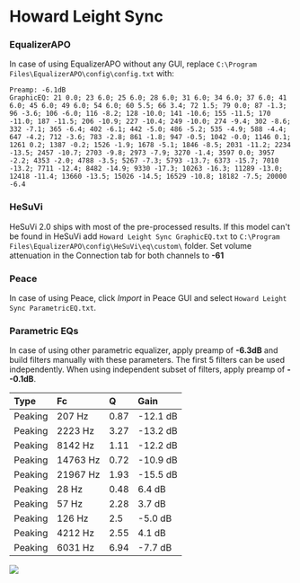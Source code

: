 # Howard Leight Sync

### EqualizerAPO
In case of using EqualizerAPO without any GUI, replace `C:\Program Files\EqualizerAPO\config\config.txt`
with:
```
Preamp: -6.1dB
GraphicEQ: 21 0.0; 23 6.0; 25 6.0; 28 6.0; 31 6.0; 34 6.0; 37 6.0; 41 6.0; 45 6.0; 49 6.0; 54 6.0; 60 5.5; 66 3.4; 72 1.5; 79 0.0; 87 -1.3; 96 -3.6; 106 -6.0; 116 -8.2; 128 -10.0; 141 -10.6; 155 -11.5; 170 -11.0; 187 -11.5; 206 -10.9; 227 -10.4; 249 -10.0; 274 -9.4; 302 -8.6; 332 -7.1; 365 -6.4; 402 -6.1; 442 -5.0; 486 -5.2; 535 -4.9; 588 -4.4; 647 -4.2; 712 -3.6; 783 -2.8; 861 -1.8; 947 -0.5; 1042 -0.0; 1146 0.1; 1261 0.2; 1387 -0.2; 1526 -1.9; 1678 -5.1; 1846 -8.5; 2031 -11.2; 2234 -13.5; 2457 -10.7; 2703 -9.8; 2973 -7.9; 3270 -1.4; 3597 0.0; 3957 -2.2; 4353 -2.0; 4788 -3.5; 5267 -7.3; 5793 -13.7; 6373 -15.7; 7010 -13.2; 7711 -12.4; 8482 -14.9; 9330 -17.3; 10263 -16.3; 11289 -13.0; 12418 -11.4; 13660 -13.5; 15026 -14.5; 16529 -10.8; 18182 -7.5; 20000 -6.4
```

### HeSuVi
HeSuVi 2.0 ships with most of the pre-processed results. If this model can't be found in HeSuVi add
`Howard Leight Sync GraphicEQ.txt` to `C:\Program Files\EqualizerAPO\config\HeSuVi\eq\custom\` folder.
Set volume attenuation in the Connection tab for both channels to **-61**

### Peace
In case of using Peace, click *Import* in Peace GUI and select `Howard Leight Sync ParametricEQ.txt`.

### Parametric EQs
In case of using other parametric equalizer, apply preamp of **-6.3dB** and build filters manually
with these parameters. The first 5 filters can be used independently.
When using independent subset of filters, apply preamp of **--0.1dB**.

| Type    | Fc       |    Q | Gain     |
|:--------|:---------|:-----|:---------|
| Peaking | 207 Hz   | 0.87 | -12.1 dB |
| Peaking | 2223 Hz  | 3.27 | -13.2 dB |
| Peaking | 8142 Hz  | 1.11 | -12.2 dB |
| Peaking | 14763 Hz | 0.72 | -10.9 dB |
| Peaking | 21967 Hz | 1.93 | -15.5 dB |
| Peaking | 28 Hz    | 0.48 | 6.4 dB   |
| Peaking | 57 Hz    | 2.28 | 3.7 dB   |
| Peaking | 126 Hz   | 2.5  | -5.0 dB  |
| Peaking | 4212 Hz  | 2.55 | 4.1 dB   |
| Peaking | 6031 Hz  | 6.94 | -7.7 dB  |

![](https://raw.githubusercontent.com/jaakkopasanen/AutoEq/master/results/innerfidelity/sbaf-serious/Howard%20Leight%20Sync/Howard%20Leight%20Sync.png)